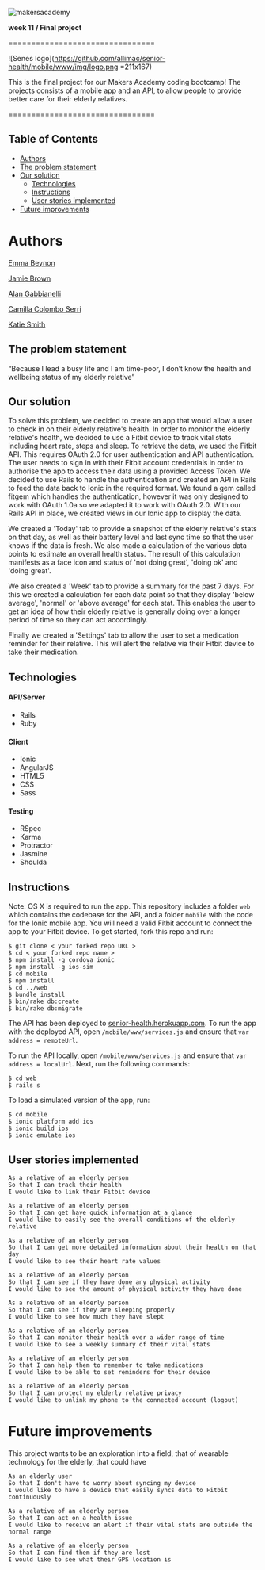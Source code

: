 ![makersacademy](https://github.com/allimac/resources/blob/master/ma_logo.png)

**week 11 / Final project**

================================

![Senes logo](https://github.com/allimac/senior-health/mobile/www/img/logo.png =211x167)

This is the final project for our Makers Academy coding bootcamp! The projects consists of a mobile app and an API, to allow people to provide better care for their elderly relatives.

================================

## Table of Contents

* [Authors](#Authors)
* [The problem statement](#the-problem-statement)
* [Our solution](#our-solution)
  * [Technologies](#technologies)
  * [Instructions](#instructions)
  * [User stories implemented](#user-stories-implemented)
* [Future improvements](#future-improvements)


# Authors

[Emma Beynon](https://github.com/emmabeynon)

[Jamie Brown](https://github.com/jamiebrown201)

[Alan Gabbianelli](https://github.com/alangabbianelli)

[Camilla Colombo Serri](https://github.com/allimac)

[Katie Smith](https://github.com/klssmith)


## The problem statement
“Because I lead a busy life and I am time-poor, I don’t know the health and wellbeing status of my elderly relative”

## Our solution
To solve this problem, we decided to create an app that would allow a user to check in on their elderly relative's health.  In order to monitor the elderly relative's health, we decided to use a Fitbit device to track vital stats including heart rate, steps and sleep.  To retrieve the data, we used the Fitbit API.  This requires OAuth 2.0 for user authentication and API authentication.  The user needs to sign in with their Fitbit account credentials in order to authorise the app to access their data using a provided Access Token.  We decided to use Rails to handle the authentication and created an API in Rails to feed the data back to Ionic in the required format.  We found a gem called fitgem which handles the authentication, however it was only designed to work with OAuth 1.0a so we adapted it to work with OAuth 2.0.  With our Rails API in place, we created views in our Ionic app to display the data.  

We created a 'Today' tab to provide a snapshot of the elderly relative's stats on that day, as well as their battery level and last sync time so that the user knows if the data is fresh.  We also made a calculation of the various data points to estimate an overall health status.  The result of this calculation manifests as a face icon and status of 'not doing great', 'doing ok' and 'doing great'.

We also created a 'Week' tab to provide a summary for the past 7 days.  For this we created a calculation for each data point so that they display 'below average', 'normal' or 'above average' for each stat.  This enables the user to get an idea of how their elderly relative is generally doing over a longer period of time so they can act accordingly.

Finally we created a 'Settings' tab to allow the user to set a medication reminder for their relative.  This will alert the relative via their Fitbit device to take their medication.

## Technologies
#### API/Server
* Rails
* Ruby

#### Client
* Ionic
* AngularJS
* HTML5
* CSS
* Sass

#### Testing
* RSpec
* Karma
* Protractor
* Jasmine
* Shoulda

## Instructions
Note: OS X is required to run the app.
This repository includes a folder `web` which contains the codebase for the API, and a folder `mobile` with the code for the Ionic mobile app.  You will need a valid Fitbit account to connect the app to your Fitbit device.  To get started, fork this repo and run:

```
$ git clone < your forked repo URL >
$ cd < your forked repo name >
$ npm install -g cordova ionic
$ npm install -g ios-sim
$ cd mobile
$ npm install
$ cd ../web
$ bundle install
$ bin/rake db:create
$ bin/rake db:migrate
```

The API has been deployed to [senior-health.herokuapp.com](https://senior-health.herokuapp.com).  To run the app with the deployed API, open `/mobile/www/services.js` and ensure that `var address = remoteUrl`.

To run the API locally, open `/mobile/www/services.js` and ensure that `var address = localUrl`. Next, run the following commands:
```
$ cd web
$ rails s
```

To load a simulated version of the app, run:
```
$ cd mobile
$ ionic platform add ios
$ ionic build ios
$ ionic emulate ios
```

## User stories implemented
```
As a relative of an elderly person
So that I can track their health
I would like to link their Fitbit device

As a relative of an elderly person
So that I can get have quick information at a glance
I would like to easily see the overall conditions of the elderly relative

As a relative of an elderly person
So that I can get more detailed information about their health on that day
I would like to see their heart rate values

As a relative of an elderly person
So that I can see if they have done any physical activity
I would like to see the amount of physical activity they have done

As a relative of an elderly person
So that I can see if they are sleeping properly
I would like to see how much they have slept

As a relative of an elderly person
So that I can monitor their health over a wider range of time
I would like to see a weekly summary of their vital stats

As a relative of an elderly person
So that I can help them to remember to take medications
I would like to be able to set reminders for their device

As a relative of an elderly person
So that I can protect my elderly relative privacy
I would like to unlink my phone to the connected account (logout)

```

# Future improvements

This project wants to be an exploration into a field, that of wearable technology for the elderly, that could have
```
As an elderly user
So that I don't have to worry about syncing my device
I would like to have a device that easily syncs data to Fitbit continuously

As a relative of an elderly person
So that I can act on a health issue
I would like to receive an alert if their vital stats are outside the normal range

As a relative of an elderly person
So that I can find them if they are lost
I would like to see what their GPS location is
```
